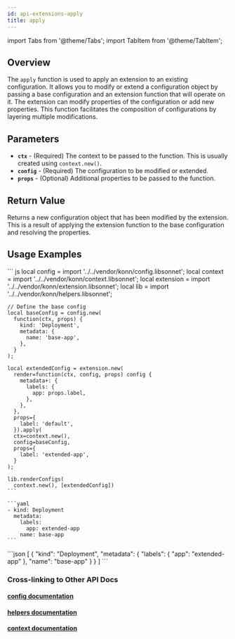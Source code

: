 ```yaml
---
id: api-extensions-apply
title: apply
---
```


import Tabs from '@theme/Tabs';
import TabItem from '@theme/TabItem';



## Overview
The `apply` function is used to apply an extension to an existing configuration. It allows you to modify or extend a configuration object by passing a base configuration and an extension function that will operate on it. The extension can modify properties of the configuration or add new properties. This function facilitates the composition of configurations by layering multiple modifications.

## Parameters
- **`ctx`** - (Required) The context to be passed to the function. This is usually created using `context.new()`.
- **`config`** - (Required) The configuration to be modified or extended.
- **`props`** - (Optional) Additional properties to be passed to the function.

## Return Value
Returns a new configuration object that has been modified by the extension. This is a result of applying the extension function to the base configuration and resolving the properties.

## Usage Examples

<Tabs>
     <TabItem value="jsonnet" label="Jsonnet" default>
    ``` js
    local config = import '../../vendor/konn/config.libsonnet';
    local context = import '../../vendor/konn/context.libsonnet';
    local extension = import '../../vendor/konn/extension.libsonnet';
    local lib = import '../../vendor/konn/helpers.libsonnet';

    // Define the base config
    local baseConfig = config.new(
      function(ctx, props) {
        kind: 'Deployment',
        metadata: {
          name: 'base-app',
        },
      }
    );

    local extendedConfig = extension.new(
      render=function(ctx, config, props) config {
        metadata+: {
          labels: {
            app: props.label,
          },
        },
      },
      props={
        label: 'default',
      }).apply(
      ctx=context.new(),
      config=baseConfig,
      props={
        label: 'extended-app',
      }
    );

    lib.renderConfigs(
      context.new(), [extendedConfig])
    ``` 
  </TabItem>
  <TabItem value="yaml" label="YAML Output">

    ```yaml
    - kind: Deployment
      metadata:
        labels:
          app: extended-app
        name: base-app
    ```
  </TabItem>
  <TabItem value="json" label="JSON Output">
    ```json
    [
       {
          "kind": "Deployment",
          "metadata": {
             "labels": {
                "app": "extended-app"
             },
             "name": "base-app"
          }
       }
    ]
    ```
    </TabItem>
</Tabs>

### Cross-linking to Other API Docs
#### [config documentation](/api/config/api-config-new)
#### [helpers documentation](/api/helpers/api-helpers-render-configs)
#### [context documentation](/api/context/api-context-new)
